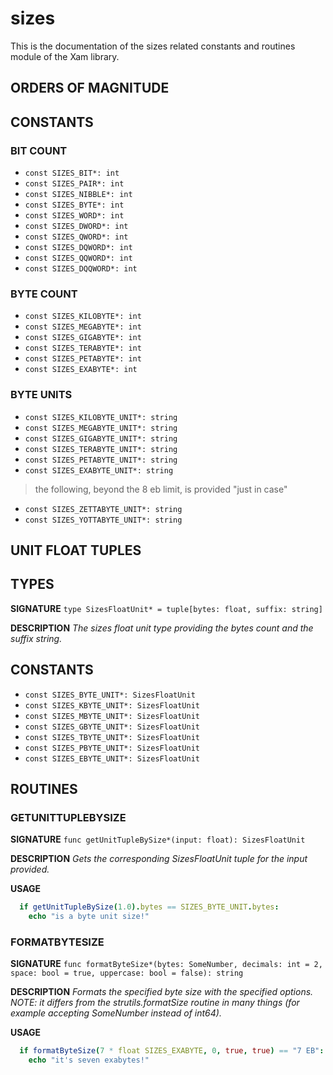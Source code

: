 # sizes

This is the documentation of the sizes related constants and routines module of the Xam library.

## ORDERS OF MAGNITUDE

## CONSTANTS

### BIT COUNT

- `const SIZES_BIT*: int`
- `const SIZES_PAIR*: int`
- `const SIZES_NIBBLE*: int`
- `const SIZES_BYTE*: int`
- `const SIZES_WORD*: int`
- `const SIZES_DWORD*: int`
- `const SIZES_QWORD*: int`
- `const SIZES_DQWORD*: int`
- `const SIZES_QQWORD*: int`
- `const SIZES_DQQWORD*: int`
  
### BYTE COUNT

- `const SIZES_KILOBYTE*: int`
- `const SIZES_MEGABYTE*: int`
- `const SIZES_GIGABYTE*: int`
- `const SIZES_TERABYTE*: int`
- `const SIZES_PETABYTE*: int`
- `const SIZES_EXABYTE*: int`
  
### BYTE UNITS

- `const SIZES_KILOBYTE_UNIT*: string`
- `const SIZES_MEGABYTE_UNIT*: string`
- `const SIZES_GIGABYTE_UNIT*: string`
- `const SIZES_TERABYTE_UNIT*: string`
- `const SIZES_PETABYTE_UNIT*: string`
- `const SIZES_EXABYTE_UNIT*: string`
> the following, beyond the 8 eb limit, is provided "just in case"
- `const SIZES_ZETTABYTE_UNIT*: string`
- `const SIZES_YOTTABYTE_UNIT*: string`

## UNIT FLOAT TUPLES

## TYPES

**SIGNATURE**
`type SizesFloatUnit* = tuple[bytes: float, suffix: string]`

**DESCRIPTION**
*The sizes float unit type providing the bytes count and the suffix string.*

## CONSTANTS

- `const SIZES_BYTE_UNIT*: SizesFloatUnit`
- `const SIZES_KBYTE_UNIT*: SizesFloatUnit`
- `const SIZES_MBYTE_UNIT*: SizesFloatUnit`
- `const SIZES_GBYTE_UNIT*: SizesFloatUnit`
- `const SIZES_TBYTE_UNIT*: SizesFloatUnit`
- `const SIZES_PBYTE_UNIT*: SizesFloatUnit`
- `const SIZES_EBYTE_UNIT*: SizesFloatUnit`

## ROUTINES

### GETUNITTUPLEBYSIZE

**SIGNATURE**
`func getUnitTupleBySize*(input: float): SizesFloatUnit`

**DESCRIPTION**
*Gets the corresponding SizesFloatUnit tuple for the input provided.*

**USAGE**
```nim
  if getUnitTupleBySize(1.0).bytes == SIZES_BYTE_UNIT.bytes:
    echo "is a byte unit size!"
```

### FORMATBYTESIZE

**SIGNATURE**
`func formatByteSize*(bytes: SomeNumber, decimals: int = 2, space: bool = true, uppercase: bool = false): string`

**DESCRIPTION**
*Formats the specified byte size with the specified options.*
*NOTE: it differs from the strutils.formatSize routine in many things (for example accepting SomeNumber instead of int64).*

**USAGE**
```nim
  if formatByteSize(7 * float SIZES_EXABYTE, 0, true, true) == "7 EB":
    echo "it's seven exabytes!"
```

